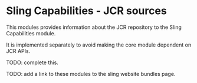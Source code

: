 Sling Capabilities - JCR sources
=======================================

This modules provides information about the JCR repository to the Sling Capabilities module.

It is implemented separately to avoid making the core module dependent on JCR APIs.

TODO: complete this.

TODO: add a link to these modules to the sling website bundles page.